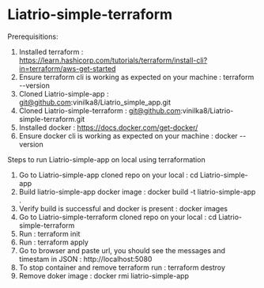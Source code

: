 # Liatrio-simple-terraform

Prerequisitions:
1. Installed terraform : https://learn.hashicorp.com/tutorials/terraform/install-cli?in=terraform/aws-get-started
2. Ensure terraform cli is working as expected on your machine : terraform --version
3. Cloned Liatrio-simple-app : git@github.com:vinilka8/Liatrio_simple_app.git
4. Cloned Liatrio-simple-terraform : git@github.com:vinilka8/Liatrio-simple-terraform.git
5. Installed docker : https://docs.docker.com/get-docker/
6. Ensure docker cli is working as expected on your machine : docker --version

Steps to run Liatrio-simple-app on local using terraformation
1. Go to Liatrio-simple-app cloned repo on your local : cd Liatrio-simple-app
2. Build liatrio-simple-app docker image : docker build -t liatrio-simple-app .
3. Verify build is successful and docker is present : docker images
4. Go to Liatrio-simple-terraform cloned repo on your local : cd Liatrio-simple-terraform
5. Run : terraform init
6. Run : terraform apply
7. Go to browser and paste url, you should see the messages and timestam in JSON : http://localhost:5080
8. To stop container and remove terraform run : terraform destroy
9. Remove doker image : docker rmi liatrio-simple-app
